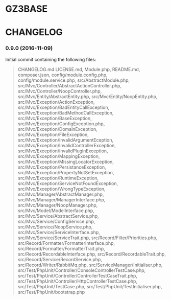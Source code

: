 GZ3BASE
=======

# CHANGELOG

### 0.9.0 (2016-11-09)

Initial commit containing the following files:

> CHANGELOG.md
> LICENSE.md,
> Module.php,
> README.md,
> composer.json,
> config/module.config.php,
> config/module.service.php,
> src/AbstractModule.php,
> src/Mvc/Controller/AbstractActionController.php,
> src/Mvc/Controller/NoopController.php,
> src/Mvc/Entity/AbstractEntity.php,
> src/Mvc/Entity/NoopEntity.php,
> src/Mvc/Exception/ActionException,
> src/Mvc/Exception/BadEntityCallException,
> src/Mvc/Exception/BadMethodCallException,
> src/Mvc/Exception/BaseException,
> src/Mvc/Exception/ConfigException.php,
> src/Mvc/Exception/DomainException,
> src/Mvc/Exception/FileException,
> src/Mvc/Exception/InvalidArgumentEception,
> src/Mvc/Exception/InvalidControllerException,
> src/Mvc/Exception/InvalidPluginException,
> src/Mvc/Exception/MappingException,
> src/Mvc/Exception/MissingLocatorException,
> src/Mvc/Exception/PersistanceException,
> src/Mvc/Exception/PropertyNotSetException,
> src/Mvc/Exception/RuntimeException,
> src/Mvc/Exception/ServiceNotFoundException,
> src/Mvc/Exception/WrongTypeException,
> src/Mvc/Manager/AbstractManager.php,
> src/Mvc/Manager/ManagerInterface.php,
> src/Mvc/Manager/NoopManager.php,
> src/Mvc/Model/ModelInterface.php,
> src/Mvc/Service/AbstractService.php,
> src/Mvc/Service/ConfigService.php,
> src/Mvc/Service/NoopService.php,
> src/Mvc/Service/ServiceInterface.php,
> src/Mvc/Service/ServiceTrait.php,
> src/Record/Filter/Priorities.php,
> src/Record/Formatter/FormatterInterface.php,
> src/Record/Formatter/FormatterTrait.php,
> src/Record/RecordableInterface.php,
> src/Record/RecordableTrait.php,
> src/Record/Service/RecordService.php,
> src/Record/Writer/RabbitMq.php,
> src/ServiceManager/Initialiser.php,
> src/Test/PhpUnit/Controller/ConsoleControllerTestCase.php,
> src/Test/PhpUnit/Controller/ControllerTestCaseTrait.php,
> src/Test/PhpUnit/Controller/HttpControllerTestCase.php,
> src/Test/PhpUnit/TestCase.php,
> src/Test/PhpUnit/TestInitialiser.php,
> src/Test/PhpUnit/bootstrap.php
